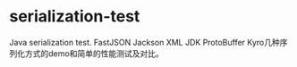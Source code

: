 # serialization-test
Java serialization test. FastJSON Jackson XML JDK ProtoBuffer Kyro几种序列化方式的demo和简单的性能测试及对比。
